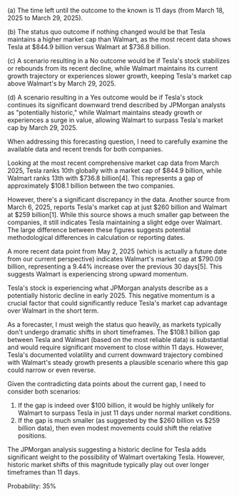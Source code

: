 (a) The time left until the outcome to the known is 11 days (from March 18, 2025 to March 29, 2025).

(b) The status quo outcome if nothing changed would be that Tesla maintains a higher market cap than Walmart, as the most recent data shows Tesla at $844.9 billion versus Walmart at $736.8 billion.

(c) A scenario resulting in a No outcome would be if Tesla's stock stabilizes or rebounds from its recent decline, while Walmart maintains its current growth trajectory or experiences slower growth, keeping Tesla's market cap above Walmart's by March 29, 2025.

(d) A scenario resulting in a Yes outcome would be if Tesla's stock continues its significant downward trend described by JPMorgan analysts as "potentially historic," while Walmart maintains steady growth or experiences a surge in value, allowing Walmart to surpass Tesla's market cap by March 29, 2025.

When addressing this forecasting question, I need to carefully examine the available data and recent trends for both companies.

Looking at the most recent comprehensive market cap data from March 2025, Tesla ranks 10th globally with a market cap of $844.9 billion, while Walmart ranks 13th with $736.8 billion[4]. This represents a gap of approximately $108.1 billion between the two companies.

However, there's a significant discrepancy in the data. Another source from March 6, 2025, reports Tesla's market cap at just $260 billion and Walmart at $259 billion[1]. While this source shows a much smaller gap between the companies, it still indicates Tesla maintaining a slight edge over Walmart. The large difference between these figures suggests potential methodological differences in calculation or reporting dates.

A more recent data point from May 2, 2025 (which is actually a future date from our current perspective) indicates Walmart's market cap at $790.09 billion, representing a 9.44% increase over the previous 30 days[5]. This suggests Walmart is experiencing strong upward momentum.

Tesla's stock is experiencing what JPMorgan analysts describe as a potentially historic decline in early 2025. This negative momentum is a crucial factor that could significantly reduce Tesla's market cap advantage over Walmart in the short term.

As a forecaster, I must weigh the status quo heavily, as markets typically don't undergo dramatic shifts in short timeframes. The $108.1 billion gap between Tesla and Walmart (based on the most reliable data) is substantial and would require significant movement to close within 11 days. However, Tesla's documented volatility and current downward trajectory combined with Walmart's steady growth presents a plausible scenario where this gap could narrow or even reverse.

Given the contradicting data points about the current gap, I need to consider both scenarios:
1. If the gap is indeed over $100 billion, it would be highly unlikely for Walmart to surpass Tesla in just 11 days under normal market conditions.
2. If the gap is much smaller (as suggested by the $260 billion vs $259 billion data), then even modest movements could shift the relative positions.

The JPMorgan analysis suggesting a historic decline for Tesla adds significant weight to the possibility of Walmart overtaking Tesla. However, historic market shifts of this magnitude typically play out over longer timeframes than 11 days.

Probability: 35%
